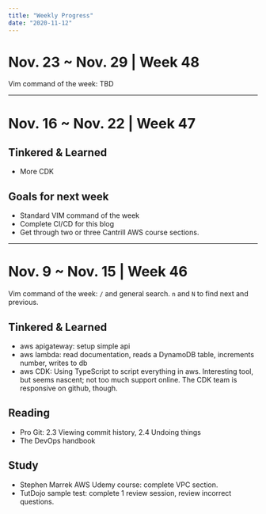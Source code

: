```yaml
---
title: "Weekly Progress"
date: "2020-11-12"
---
```


# Nov. 23 ~ Nov. 29 | Week 48

Vim command of the week: TBD

---

# Nov. 16 ~ Nov. 22 | Week 47

## Tinkered & Learned

- More CDK

## Goals for next week

- Standard VIM command of the week
- Complete CI/CD for this blog
- Get through two or three Cantrill AWS course sections.

---

# Nov. 9 ~ Nov. 15 | Week 46

Vim command of the week: `/` and general search. `n` and `N` to find next and previous.

## Tinkered & Learned

- aws apigateway: setup simple api
- aws lambda: read documentation, reads a DynamoDB table, increments number, writes to db
- aws CDK: Using TypeScript to script everything in aws. Interesting tool, but seems nascent; not too much support online. The CDK team is responsive on github, though.

## Reading

- Pro Git: 2.3 Viewing commit history, 2.4 Undoing things
- The DevOps handbook

## Study

- Stephen Marrek AWS Udemy course: complete VPC section.
- TutDojo sample test: complete 1 review session, review incorrect questions.
